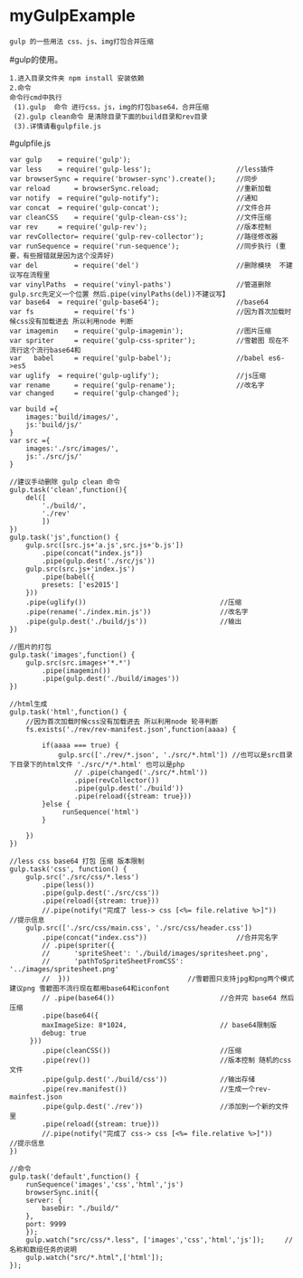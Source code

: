 # myGulpExample
	gulp 的一些用法 css、js、img打包合并压缩
#gulp的使用。

	1.进入目录文件夹 npm install 安装依赖
	2.命令 
	命令行cmd中执行
	 (1).gulp  命令 进行css，js，img的打包base64，合并压缩
	 (2).gulp clean命令 是清除目录下面的build目录和rev目录
	 (3).详情请看gulpfile.js      
#gulpfile.js

	var gulp 	= require('gulp');
	var less 	= require('gulp-less');						//less插件
	var browserSync = require('browser-sync').create(); 	//同步
	var reload      = browserSync.reload;					//重新加载
	var notify 	= require("gulp-notify");					//通知
	var concat 	= require('gulp-concat');					//文件合并
	var cleanCSS 	= require('gulp-clean-css');			//文件压缩
	var rev 	= require('gulp-rev');						//版本控制
	var revCollector= require('gulp-rev-collector');		//路径修改器
	var runSequence = require('run-sequence');				//同步执行 (重要，有些报错就是因为这个没弄好)
	var del         = require('del')						//删除模块	不建议写在流程里
	var vinylPaths  = require('vinyl-paths')				//管道删除 gulp.src先定义一个位置 然后.pipe(vinylPaths(del))不建议写】
	var base64 	= require('gulp-base64');					//base64
	var fs          = require('fs')							//因为首次加载时候css没有加载进去 所以利用node 判断
	var imagemin 	= require('gulp-imagemin');				//图片压缩
	var spriter 	= require('gulp-css-spriter');			//雪碧图 现在不流行这个流行base64和
	var   babel 	= require('gulp-babel');				//babel es6->es5
	var uglify 	= require('gulp-uglify');					//js压缩
	var rename     	= require('gulp-rename');				//改名字
	var changed  	= require('gulp-changed');
	
	var build ={
		images:'build/images/',
		js:'build/js/'
	}
	var src ={
		images:'./src/images/',
		js:'./src/js/'
	}
	
	//建议手动删除 gulp clean 命令
	gulp.task('clean',function(){
		del([
			'./build/',
			'./rev'
			])	
	})
	gulp.task('js',function() {
		gulp.src([src.js+'a.js',src.js+'b.js'])
			.pipe(concat("index.js"))  
			.pipe(gulp.dest('./src/js'))
		gulp.src(src.js+'index.js')
			.pipe(babel({
		    presets: ['es2015']
		}))
		.pipe(uglify())									//压缩
		.pipe(rename('./index.min.js'))					//改名字
		.pipe(gulp.dest('./build/js'))					//输出
	})
	
	//图片的打包
	gulp.task('images',function() {
		gulp.src(src.images+'*.*')
			.pipe(imagemin())
			.pipe(gulp.dest('./build/images'))
	})
	
	//html生成
	gulp.task('html',function() {
		//因为首次加载时候css没有加载进去 所以利用node 轮寻判断
		fs.exists('./rev/rev-manifest.json',function(aaaa) {

			if(aaaa === true) {
				gulp.src(['./rev/*.json', './src/*.html']) //也可以是src目录下目录下的html文件 './src/*/*.html' 也可以是php
					// .pipe(changed('./src/*.html'))
					.pipe(revCollector())
					.pipe(gulp.dest('./build'))
					.pipe(reload({stream: true}))	
			}else {
				 runSequence('html') 
			}

		})	
	})
	
	//less css base64 打包 压缩 版本限制
	gulp.task('css', function() {
		gulp.src('./src/css/*.less')
			.pipe(less())
			.pipe(gulp.dest('./src/css'))
			.pipe(reload({stream: true}))	
			//.pipe(notify("完成了 less-> css [<%= file.relative %>]"))      //提示信息
		gulp.src(['./src/css/main.css', './src/css/header.css'])
		    .pipe(concat("index.css"))   					//合并完名字
			// .pipe(spriter({			       
			//   	'spriteSheet': './build/images/spritesheet.png',
			//   	'pathToSpriteSheetFromCSS': '../images/spritesheet.png'
			//  }))								//雪碧图只支持jpg和png两个模式建议png 雪碧图不流行现在都用base64和iconfont
		    // .pipe(base64())							//合并完 base64 然后压缩
		    .pipe(base64({
		    maxImageSize: 8*1024, 						// base64限制版 
		    debug: true
		 }))
		    .pipe(cleanCSS())							//压缩
		    .pipe(rev())								//版本控制 随机的css文件
		    .pipe(gulp.dest('./build/css')) 			//输出存储
			.pipe(rev.manifest())  						//生成一个rev-mainfest.json
			.pipe(gulp.dest('./rev'))					//添加到一个新的文件里
			.pipe(reload({stream: true}))
			//.pipe(notify("完成了 css-> css [<%= file.relative %>]"))	     //提示信息
	})
	
	//命令
	gulp.task('default',function() {
	    runSequence('images','css','html','js')
	    browserSync.init({
		server: {
		    baseDir: "./build/"
		},
		port: 9999
	    });
		gulp.watch("src/css/*.less", ['images','css','html','js']);		//名称和数组任务的说明
		gulp.watch("src/*.html",['html']);
	});
   
